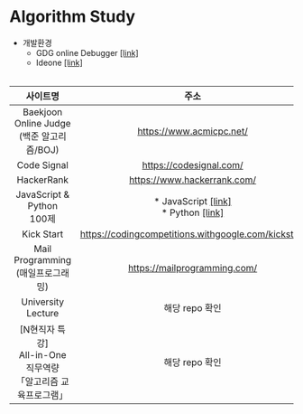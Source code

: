# Algorithm Study
* 개발환경
   * GDG online Debugger [[link]](http://www.onlinegdb.com/)
   * Ideone [[link]](https://ideone.com/)
<br><br>

|사이트명|주소|
|:--:|:--:|
|Baekjoon Online Judge<br>(백준 알고리즘/BOJ)|https://www.acmicpc.net/|
|Code Signal|https://codesignal.com/|
|HackerRank|https://www.hackerrank.com/|
|JavaScript & Python<br>100제| * JavaScript [[link]](https://www.notion.so/JS-100-94d97d294dd14c9b911a02c840fa9f2d)<br>* Python [[link]](https://www.notion.so/Python-100-6ee1860ce29a41bc8eb6b9cfa7d7f06c)|
|Kick Start|https://codingcompetitions.withgoogle.com/kickstart|
|Mail Programming<br>(매일프로그래밍)|https://mailprogramming.com/|
|University Lecture|해당 repo 확인|
|[N현직자 특강]<br>All-in-One<br>직무역량<br>「알고리즘 교육프로그램」|해당 repo 확인|

